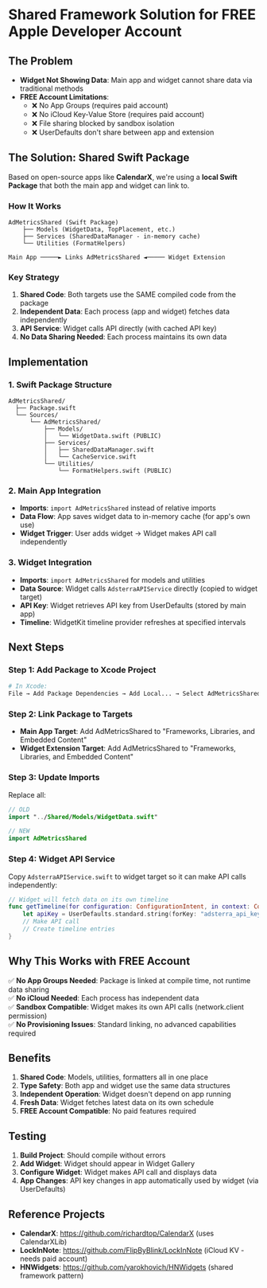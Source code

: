 # Shared Framework Solution for FREE Apple Developer Account

## The Problem
- **Widget Not Showing Data**: Main app and widget cannot share data via traditional methods
- **FREE Account Limitations**: 
  - ❌ No App Groups (requires paid account)
  - ❌ No iCloud Key-Value Store (requires paid account)
  - ❌ File sharing blocked by sandbox isolation
  - ❌ UserDefaults don't share between app and extension

## The Solution: Shared Swift Package
Based on open-source apps like **CalendarX**, we're using a **local Swift Package** that both the main app and widget can link to.

### How It Works
```
AdMetricsShared (Swift Package)
    ├── Models (WidgetData, TopPlacement, etc.)
    ├── Services (SharedDataManager - in-memory cache)
    └── Utilities (FormatHelpers)
    
Main App ─────► Links AdMetricsShared ◄───── Widget Extension
```

### Key Strategy
1. **Shared Code**: Both targets use the SAME compiled code from the package
2. **Independent Data**: Each process (app and widget) fetches data independently
3. **API Service**: Widget calls API directly (with cached API key)
4. **No Data Sharing Needed**: Each process maintains its own data

## Implementation

### 1. Swift Package Structure
```
AdMetricsShared/
  ├── Package.swift
  └── Sources/
      └── AdMetricsShared/
          ├── Models/
          │   └── WidgetData.swift (PUBLIC)
          ├── Services/
          │   ├── SharedDataManager.swift
          │   └── CacheService.swift
          └── Utilities/
              └── FormatHelpers.swift (PUBLIC)
```

### 2. Main App Integration
- **Imports**: `import AdMetricsShared` instead of relative imports
- **Data Flow**: App saves widget data to in-memory cache (for app's own use)
- **Widget Trigger**: User adds widget → Widget makes API call independently

### 3. Widget Integration
- **Imports**: `import AdMetricsShared` for models and utilities
- **Data Source**: Widget calls `AdsterraAPIService` directly (copied to widget target)
- **API Key**: Widget retrieves API key from UserDefaults (stored by main app)
- **Timeline**: WidgetKit timeline provider refreshes at specified intervals

## Next Steps

### Step 1: Add Package to Xcode Project
```bash
# In Xcode:
File → Add Package Dependencies → Add Local... → Select AdMetricsShared folder
```

### Step 2: Link Package to Targets
- **Main App Target**: Add AdMetricsShared to "Frameworks, Libraries, and Embedded Content"
- **Widget Extension Target**: Add AdMetricsShared to "Frameworks, Libraries, and Embedded Content"

### Step 3: Update Imports
Replace all:
```swift
// OLD
import "../Shared/Models/WidgetData.swift"

// NEW
import AdMetricsShared
```

### Step 4: Widget API Service
Copy `AdsterraAPIService.swift` to widget target so it can make API calls independently:
```swift
// Widget will fetch data on its own timeline
func getTimeline(for configuration: ConfigurationIntent, in context: Context, completion: @escaping (Timeline<Entry>) -> ()) {
    let apiKey = UserDefaults.standard.string(forKey: "adsterra_api_key")
    // Make API call
    // Create timeline entries
}
```

## Why This Works with FREE Account

✅ **No App Groups Needed**: Package is linked at compile time, not runtime data sharing  
✅ **No iCloud Needed**: Each process has independent data  
✅ **Sandbox Compatible**: Widget makes its own API calls (network.client permission)  
✅ **No Provisioning Issues**: Standard linking, no advanced capabilities required  

## Benefits

1. **Shared Code**: Models, utilities, formatters all in one place
2. **Type Safety**: Both app and widget use the same data structures
3. **Independent Operation**: Widget doesn't depend on app running
4. **Fresh Data**: Widget fetches latest data on its own schedule
5. **FREE Account Compatible**: No paid features required

## Testing

1. **Build Project**: Should compile without errors
2. **Add Widget**: Widget should appear in Widget Gallery
3. **Configure Widget**: Widget makes API call and displays data
4. **App Changes**: API key changes in app automatically used by widget (via UserDefaults)

## Reference Projects

- **CalendarX**: https://github.com/richardtop/CalendarX (uses CalendarXLib)
- **LockInNote**: https://github.com/FlipByBlink/LockInNote (iCloud KV - needs paid account)
- **HNWidgets**: https://github.com/yarokhovich/HNWidgets (shared framework pattern)
